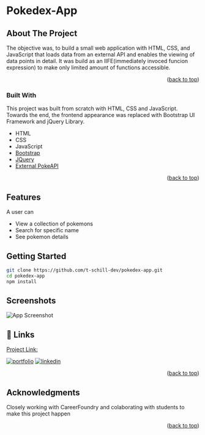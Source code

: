 <div id="top"></div>


# Pokedex-App

<!-- ABOUT THE PROJECT -->
## About The Project

The objective was, to build a small web application with HTML, CSS, and JavaScript that loads data from an external API and enables the viewing of data points in detail.
It was build as an IIFE(immediately invoced funcion expression) to make only limited amount of functions accessible.

<p align="right">(<a href="#top">back to top</a>)</p>


### Built With

This project was built from scratch with HTML, CSS and JavaScript. Towards the end, the frontend appearance was replaced with Bootstrap UI Framework and jQuery Library.

* HTML
* CSS
* JavaScript
* [Bootstrap](https://getbootstrap.com)
* [JQuery](https://jquery.com)
* [External PokeAPI](https://pokeapi.co/)

<p align="right">(<a href="#top">back to top</a>)</p>

## Features

A user can 
- View a collection of pokemons
- Search for specific name
- See pokemon details

<!-- GETTING STARTED -->
## Getting Started

```bash
git clone https://github.com/t-schill-dev/pokedex-app.git
cd pokedex-app
npm install
```

<!-- USAGE EXAMPLES -->
## Screenshots

![App Screenshot](https://freeimage.host/i/U4vtQS)

<!-- CONTACT -->
## 🔗 Links

 [Project Link:](https://t-schill-dev.github.io/pokedex-app)
 
[![portfolio](https://img.shields.io/badge/my_portfolio-000?style=for-the-badge&logo=ko-fi&logoColor=white)](http://timon-schill.atwebpages.com/)
[![linkedin](https://img.shields.io/badge/linkedin-0A66C2?style=for-the-badge&logo=linkedin&logoColor=white)](https://www.linkedin.com/in/timon-schill/)

<p align="right">(<a href="#top">back to top</a>)</p>



<!-- ACKNOWLEDGMENTS -->
## Acknowledgments

Closely working with CareerFoundry and colaborating with students to make this project happen
<p align="right">(<a href="#top">back to top</a>)</p>




